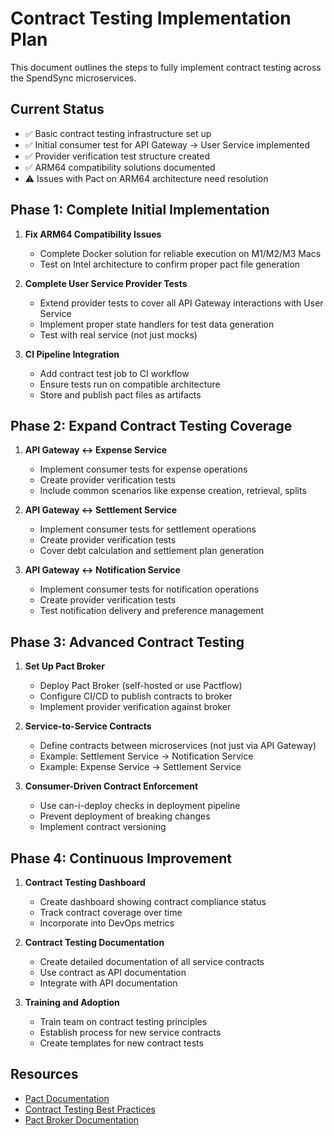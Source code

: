 # Contract Testing Implementation Plan

This document outlines the steps to fully implement contract testing across the SpendSync microservices.

## Current Status

- ✅ Basic contract testing infrastructure set up
- ✅ Initial consumer test for API Gateway -> User Service implemented
- ✅ Provider verification test structure created
- ✅ ARM64 compatibility solutions documented
- ⚠️ Issues with Pact on ARM64 architecture need resolution

## Phase 1: Complete Initial Implementation

1. **Fix ARM64 Compatibility Issues**
   - Complete Docker solution for reliable execution on M1/M2/M3 Macs
   - Test on Intel architecture to confirm proper pact file generation

2. **Complete User Service Provider Tests**
   - Extend provider tests to cover all API Gateway interactions with User Service
   - Implement proper state handlers for test data generation
   - Test with real service (not just mocks)

3. **CI Pipeline Integration**
   - Add contract test job to CI workflow
   - Ensure tests run on compatible architecture
   - Store and publish pact files as artifacts

## Phase 2: Expand Contract Testing Coverage

1. **API Gateway <-> Expense Service**
   - Implement consumer tests for expense operations
   - Create provider verification tests
   - Include common scenarios like expense creation, retrieval, splits

2. **API Gateway <-> Settlement Service**
   - Implement consumer tests for settlement operations
   - Create provider verification tests
   - Cover debt calculation and settlement plan generation

3. **API Gateway <-> Notification Service**
   - Implement consumer tests for notification operations
   - Create provider verification tests
   - Test notification delivery and preference management

## Phase 3: Advanced Contract Testing

1. **Set Up Pact Broker**
   - Deploy Pact Broker (self-hosted or use Pactflow)
   - Configure CI/CD to publish contracts to broker
   - Implement provider verification against broker

2. **Service-to-Service Contracts**
   - Define contracts between microservices (not just via API Gateway)
   - Example: Settlement Service -> Notification Service
   - Example: Expense Service -> Settlement Service

3. **Consumer-Driven Contract Enforcement**
   - Use can-i-deploy checks in deployment pipeline
   - Prevent deployment of breaking changes
   - Implement contract versioning

## Phase 4: Continuous Improvement

1. **Contract Testing Dashboard**
   - Create dashboard showing contract compliance status
   - Track contract coverage over time
   - Incorporate into DevOps metrics

2. **Contract Testing Documentation**
   - Create detailed documentation of all service contracts
   - Use contract as API documentation
   - Integrate with API documentation

3. **Training and Adoption**
   - Train team on contract testing principles
   - Establish process for new service contracts
   - Create templates for new contract tests

## Resources

- [Pact Documentation](https://docs.pact.io/)
- [Contract Testing Best Practices](https://martinfowler.com/articles/consumerDrivenContracts.html)
- [Pact Broker Documentation](https://docs.pact.io/pact_broker/overview) 